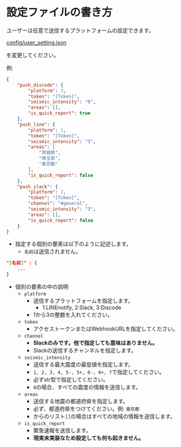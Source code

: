 # 設定ファイルの書き方

ユーザーは任意で送信するプラットフォームの設定できます。

[config/user_setting.json](config/user_setting.json)

を変更してください。

例:

```json
{
    "push_discode": {
        "platform": 3,
        "token": "[Token]",
        "seismic_intensity": "0",
        "areas": [],
        "is_quick_report": true
    },
    "push_line": {
        "platform": 1,
        "token": "[Token]",
        "seismic_intensity": "3",
        "areas": [
            "茨城県",
            "埼玉県",
            "東京都"
        ],
        "is_quick_report": false
    },
    "push_slack": {
        "platform": 2,
        "token": "[Token]",
        "channel": "#general",
        "seismic_intensity": "3",
        "areas": [],
        "is_quick_report": false
    }
}
```

- 指定する個別の要素は以下のように記述します。
  - `名前`は送信されません。

```json
"[名前]" : {
    ...
}
```

- 個別の要素の中の説明
  - `platform`
    - 送信するプラットフォームを指定します。
      - 1:LINEnotify, 2:Slack, 3:Discode
    - 1から3の整数を入れてください。
  - `token`
    - アクセストークンまたはWebhookURLを指定してください。
  - `channel`
    - **Slackのみです。他で指定しても意味はありません。**
    - Slackの送信するチャンネルを指定します。
  - `seismic_intensity`
    - 送信する最大震度の最低値を指定します。
    - `1, 2, 3, 4, 5-, 5+, 6-, 6+, 7`で指定してください。
    - 必ずstr型で指定してください。
    - `0`の場合、すべての震度の情報を送信します。
  - `areas`
    - 送信する地震の都道府県を指定します。
    - 必ず、都道府県をつけてください。例: `東京都`
    - からのリスト`[]`の場合はすべての地域の情報を送信します。
  - `is_quick_report`
    - 緊急速報を送信します。
    - **現実未実装なため設定しても何も起きません。**
